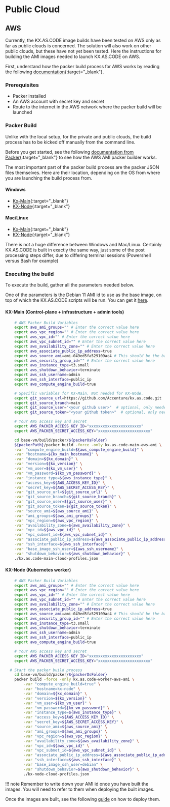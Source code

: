 # Public Cloud

## AWS

Currently, the KX.AS.CODE image builds have been tested on AWS only as far as public clouds is concerned. The solution will also work on other public clouds, but these have not yet been tested.
Here the instructions for building the AMI images needed to launch KX.AS.CODE on AWS.

First, understand how the packer build process for AWS works by reading the following [documentation](https://learn.hashicorp.com/tutorials/packer/aws-get-started-build-image?in=packer/aws-get-started){:target="\_blank"}.

### Prerequisites
- Packer installed
- An AWS account with secret key and secret
- Route to the internet in the AWS network where the packer build will be launched

### Packer Build

Unlike with the local setup, for the private and public clouds, the build process has to be kicked off manually from the command line.

Before you get started, see the following [documentation from Packer](hhttps://www.packer.io/plugins/builders/amazon){:target="\_blank"} to see how the AWS AMI packer builder works.

The most important part of the packer build process are the packer JSON files themselves. Here are their location, depending on the OS from where you are launching the build process from.

#### Windows

* [Kx-Main](https://github.com/Accenture/kx.as.code/blob/main/base-vm/build/packer/windows/kx-main-local-profiles.json){:target="\_blank"}
* [KX-Node](https://github.com/Accenture/kx.as.code/blob/main/base-vm/build/packer/windows/kx-node-cloud-profiles.json){:target="\_blank"}

#### Mac/Linux

* [Kx-Main](https://github.com/Accenture/kx.as.code/blob/main/base-vm/build/packer/darwin-linux/kx-main-cloud-profiles.json){:target="\_blank"}
* [KX-Node](https://github.com/Accenture/kx.as.code/blob/main/base-vm/build/packer/darwin-linux/kx-node-cloud-profiles.json){:target="\_blank"}

There is not a huge difference between Windows and Mac/Linux. Certainly KX.AS.CODE is built in exactly the same way, just some of the post processing steps differ, due to differing terminal sessions (Powershell versus Bash for example)

### Executing the build

To execute the build, gather all the parameters needed below.

One of the parameters is the Debian 11 AMI id to use as the base image, on top of which the KX.AS.CODE scripts will be run. You can get it [here](https://wiki.debian.org/Cloud/AmazonEC2Image/Bullseye).

#### KX-Main (Control-plane + infrastructure + admin tools)

```bash
    # AWS Packer Build Variables
    export aws_ami_groups="" # Enter the correct value here
    export aws_vpc_region="" # Enter the correct value here
    export aws_vpc_id="" # Enter the correct value here
    export aws_vpc_subnet_id="" # Enter the correct value here
    export aws_availability_zone="" # Enter the correct value here
    export aws_associate_public_ip_address=true
    export aws_source_ami=ami-049ed5fa529109ac4 # This should be the base AMI id for Debian 11
    export aws_security_group_id="" # Enter the correct value here
    export aws_instance_type=t3.small
    export aws_shutdown_behavior=terminate
    export aws_ssh_username=admin
    export aws_ssh_interface=public_ip
    export aws_compute_engine_build=true

    # Specific variables for KX-Main. Not needed for KX-Node.
    export git_source_url=https://github.com/Accenture/kx.as.code.git
    export git_source_branch=main
    export git_source_user="<your github user>"  # optional, only needed for private repositories
    export git_source_token="<your github token>"  # optional, only needed for private repositories

    # Your AWS access key and secret
    export AWS_PACKER_ACCESS_KEY_ID="xxxxxxxxxxxxxxxxxxxxxxx"
    export AWS_PACKER_SECRET_ACCESS_KEY="xxxxxxxxxxxxxxxxxxxxxxx"

    cd base-vm/build/packer/${packerOsFolder}
    ${packerPath}/packer build -force -only kx.as.code-main-aws-ami \
    -var "compute_engine_build=${aws_compute_engine_build}" \
    -var "hostname=${kx_main_hostname}" \
    -var "domain=${kx_domain}" \
    -var "version=${kx_version}" \
    -var "vm_user=${kx_vm_user}" \
    -var "vm_password=${kx_vm_password}" \
    -var "instance_type=${aws_instance_type}" \
    -var "access_key=${AWS_ACCESS_KEY_ID}" \
    -var "secret_key=${AWS_SECRET_ACCESS_KEY}" \
    -var "git_source_url=${git_source_url}" \
    -var "git_source_branch=${git_source_branch}" \
    -var "git_source_user=${git_source_user}" \
    -var "git_source_token=${git_source_token}" \
    -var "source_ami=${aws_source_ami}" \
    -var "ami_groups=${aws_ami_groups}" \
    -var "vpc_region=${aws_vpc_region}" \
    -var "availability_zone=${aws_availability_zone}" \
    -var "vpc_id=${aws_vpc_id}" \
    -var "vpc_subnet_id=${aws_vpc_subnet_id}" \
    -var "associate_public_ip_address=${aws_associate_public_ip_address}" \
    -var "ssh_interface=${aws_ssh_interface}" \
    -var "base_image_ssh_user=${aws_ssh_username}" \
    -var "shutdown_behavior=${aws_shutdown_behavior}" \
    ./kx.as.code-main-cloud-profiles.json
```

#### KX-Node (Kubernetes worker)

```bash
    # AWS Packer Build Variables
    export aws_ami_groups="" # Enter the correct value here
    export aws_vpc_region="" # Enter the correct value here
    export aws_vpc_id="" # Enter the correct value here
    export aws_vpc_subnet_id="" # Enter the correct value here
    export aws_availability_zone="" # Enter the correct value here
    export aws_associate_public_ip_address=true
    export aws_source_ami=ami-049ed5fa529109ac4 # This should be the base AMI id for Debian 11
    export aws_security_group_id="" # Enter the correct value here
    export aws_instance_type=t3.small
    export aws_shutdown_behavior=terminate
    export aws_ssh_username=admin
    export aws_ssh_interface=public_ip
    export aws_compute_engine_build=true

    # Your AWS access key and secret
    export AWS_PACKER_ACCESS_KEY_ID="xxxxxxxxxxxxxxxxxxxxxxx"
    export AWS_PACKER_SECRET_ACCESS_KEY="xxxxxxxxxxxxxxxxxxxxxxx"

  # Start the packer build process
    cd base-vm/build/packer/${packerOsFolder}
    packer build -force -only kx.as.code-worker-aws-ami \
        -var "compute_engine_build=true" \
        -var "hostname=kx-node" \
        -var "domain=${kx_domain}" \
        -var "version=${kx_version}" \
        -var "vm_user=${kx_vm_user}" \
        -var "vm_password=${kx_vm_password}" \
        -var "instance_type=${aws_instance_type}" \
        -var "access_key=${AWS_ACCESS_KEY_ID}" \
        -var "secret_key=${AWS_SECRET_ACCESS_KEY}" \
        -var "source_ami=${aws_source_ami}" \
        -var "ami_groups=${aws_ami_groups}" \
        -var "vpc_region=${aws_vpc_region}" \
        -var "availability_zone=${aws_availability_zone}" \
        -var "vpc_id=${aws_vpc_id}" \
        -var "vpc_subnet_id=${aws_vpc_subnet_id}" \
        -var "associate_public_ip_address=${aws_associate_public_ip_address}" \
        -var "ssh_interface=${aws_ssh_interface}" \
        -var "base_image_ssh_user=debian" \
        -var "shutdown_behavior=${aws_shutdown_behavior}" \
        ./kx-node-cloud-profiles.json
```

!!! note
    Remember to write down your AMI id once you have built the images. You will need to refer to them when deploying the built images.

Once the images are built, see the following [guide](../../Deployment/Public-Clouds/) on how to deploy them.

